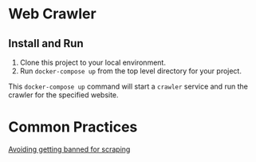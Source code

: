 # Web Crawler

## Install and Run

1. Clone this project to your local environment.
1. Run `docker-compose up` from the top level directory for your project.

This `docker-compose up` command will start a `crawler` service and run the crawler for the specified website.

# Common Practices

[Avoiding getting banned for scraping](https://doc.scrapy.org/en/latest/topics/practices.html#avoiding-getting-banned)
